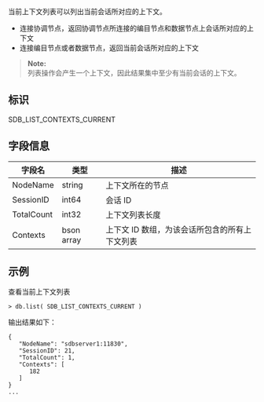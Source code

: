 [^_^]: 

    当前上下文列表
    作者：何嘉文
    时间：20190522
    评审意见

    王涛：
    许建辉：
    市场部：


当前上下文列表可以列出当前会话所对应的上下文。  
- 连接协调节点，返回协调节点所连接的编目节点和数据节点上会话所对应的上下文
- 连接编目节点或者数据节点，返回当前会话所对应的上下文

> **Note:**  
> 列表操作会产生一个上下文，因此结果集中至少有当前会话的上下文。

标识
----

SDB_LIST_CONTEXTS_CURRENT

字段信息
----

| 字段名     | 类型       | 描述                    |
| ---------- | ---------- | ----------------------- |
| NodeName   | string     | 上下文所在的节点 |
| SessionID  | int64      | 会话 ID                 |
| TotalCount | int32      | 上下文列表长度          |
| Contexts   | bson array | 上下文 ID 数组，为该会话所包含的所有上下文列表     |

示例
---

查看当前上下文列表

```lang-javascript
> db.list( SDB_LIST_CONTEXTS_CURRENT )
```

输出结果如下：

```lang-json
{
   "NodeName": "sdbserver1:11830",
   "SessionID": 21,
   "TotalCount": 1,
   "Contexts": [
      182
   ]
}
...
```